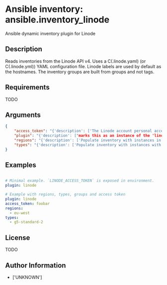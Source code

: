 # Ansible inventory: ansible.inventory_linode


Ansible dynamic inventory plugin for Linode

## Description

Reads inventories from the Linode API v4.
Uses a C(<name>.linode.yaml) (or C(<name>.linode.yml)) YAML configuration file.
Linode labels are used by default as the hostnames.
The inventory groups are built from groups and not tags.

## Requirements

TODO

## Arguments

``` json
{
    "access_token": "{'description': ['The Linode account personal access token.'], 'required': True, 'env': [{'name': 'LINODE_ACCESS_TOKEN'}]}",
    "plugin": "{'description': ["marks this as an instance of the 'linode' plugin"], 'required': True, 'choices': ['linode']}",
    "regions": "{'description': ['Populate inventory with instances in this region.'], 'default': [], 'type': 'list', 'required': False}",
    "types": "{'description': ['Populate inventory with instances with this type.'], 'default': [], 'type': 'list', 'required': False}",
}
```

## Examples


``` yaml

# Minimal example. `LINODE_ACCESS_TOKEN` is exposed in environment.
plugin: linode

# Example with regions, types, groups and access token
plugin: linode
access_token: foobar
regions:
  - eu-west
types:
  - g5-standard-2

```

## License

TODO

## Author Information
  - ['UNKNOWN']
